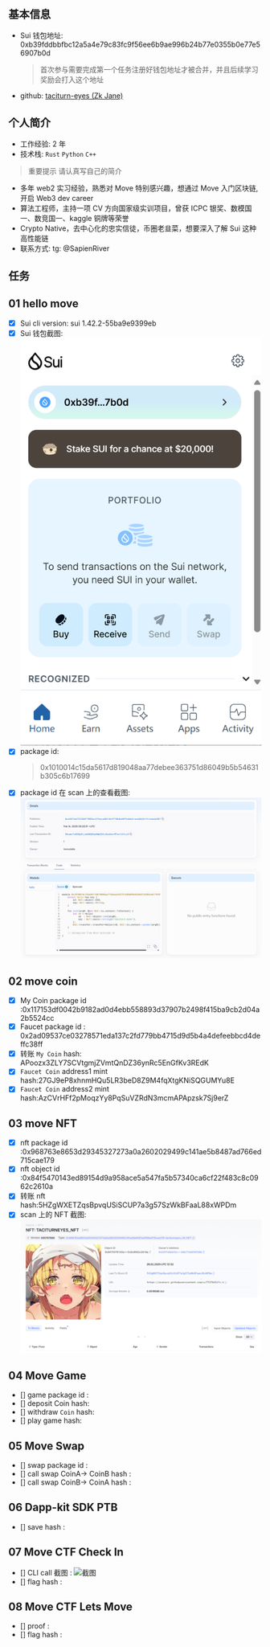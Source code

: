 ## 基本信息

- Sui 钱包地址: 0xb39fddbbfbc12a5a4e79c83fc9f56ee6b9ae996b24b77e0355b0e77e56907b0d

  > 首次参与需要完成第一个任务注册好钱包地址才被合并，并且后续学习奖励会打入这个地址

- github: [taciturn-eyes (Zk Jane)](https://github.com/taciturn-eyes)

## 个人简介

- 工作经验: 2 年
- 技术栈: `Rust` `Python` `C++`

> 重要提示 请认真写自己的简介

- 多年 web2 实习经验，熟悉对 Move 特别感兴趣，想通过 Move 入门区块链,开启 Web3 dev career
- 算法工程师，主持一项 CV 方向国家级实训项目，曾获 ICPC 银奖、数模国一、数竞国一、kaggle 铜牌等荣誉
- Crypto Native，去中心化的忠实信徒，币圈老韭菜，想要深入了解 Sui 这种高性能链
- 联系方式: tg: @SapienRiver

## 任务

## 01 hello move

- [x] Sui cli version: sui 1.42.2-55ba9e9399eb
- [x] Sui 钱包截图: ![Sui钱包截图](./images/wallet.png)
- [x] package id:
  > 0x1010014c15da5617d819048aa77debee363751d86049b5b54631b305c6b17699
- [x] package id 在 scan 上的查看截图:![Scan截图](./images/hellomove.png)

## 02 move coin

- [x] My Coin package id :0x117153df0042b9182ad0d4ebb558893d37907b2498f415ba9cb2d04a2b5524cc
- [x] Faucet package id : 0x2ad09537ce03278571eda137c2fd779bb4715d9d5b4a4defeebbcd4deffc38ff
- [x] 转账 `My Coin` hash: APoozx3ZLY7SCVtgmjZVmtQnDZ36ynRc5EnGfKv3REdK
- [x] `Faucet Coin` address1 mint hash:27GJ9eP8xhnmHQu5LR3beD8Z9M4fqXtgKNiSQGUMYu8E
- [x] `Faucet Coin` address2 mint hash:AzCVrHFf2pMoqzYy8PqSuVZRdN3mcmAPApzsk7Sj9erZ

## 03 move NFT

- [x] nft package id :0x968763e8653d29345327273a0a2602029499c141ae5b8487ad766ed715cae179
- [x] nft object id :0x84f5470143ed89154d9a958ace5a547fa5b57340ca6cf22f483c8c0962c2610a
- [x] 转账 nft hash:5HZgWXETZqsBpvqUSiSCUP7a3g57SzWkBFaaL88xWPDm
- [x] scan 上的 NFT 截图:![Scan截图](./images/NFT.png)
<!--
  给地址0x7b8e0864967427679b4e129f79dc332a885c6087ec9e187b53451a9006ee15f2
  mint NFT 哈希：HX5Gzn77Sh3uL63RSLco4AvfPMhqDgvjDSRUR8CLxjLK
 -->

## 04 Move Game

- [] game package id :
- [] deposit Coin hash:
- [] withdraw `Coin` hash:
- [] play game hash:

## 05 Move Swap

- [] swap package id :
- [] call swap CoinA-> CoinB hash :
- [] call swap CoinB-> CoinA hash :

## 06 Dapp-kit SDK PTB

- [] save hash :

## 07 Move CTF Check In

- [] CLI call 截图 : ![截图](./images/你的图片地址)
- [] flag hash :

## 08 Move CTF Lets Move

- [] proof :
- [] flag hash :
